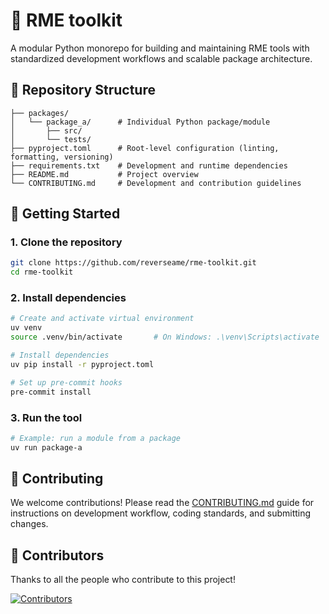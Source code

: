 # 🧰 RME toolkit

A modular Python monorepo for building and maintaining RME tools with standardized development workflows and scalable package architecture.

## 📂 Repository Structure

```
├── packages/
│   └── package_a/      # Individual Python package/module
│       ├── src/
│       └── tests/
├── pyproject.toml      # Root-level configuration (linting, formatting, versioning)
├── requirements.txt    # Development and runtime dependencies
├── README.md           # Project overview
└── CONTRIBUTING.md     # Development and contribution guidelines
```

## 🚀 Getting Started

### 1. Clone the repository

```bash
git clone https://github.com/reverseame/rme-toolkit.git
cd rme-toolkit
```

### 2. Install dependencies

```bash
# Create and activate virtual environment
uv venv
source .venv/bin/activate       # On Windows: .\venv\Scripts\activate
```

```bash
# Install dependencies
uv pip install -r pyproject.toml
```

```bash
# Set up pre-commit hooks
pre-commit install
```

### 3. Run the tool

```bash
# Example: run a module from a package
uv run package-a
```

## 🤝 Contributing

We welcome contributions! Please read the [CONTRIBUTING.md](CONTRIBUTING.md) guide for instructions on development workflow, coding standards, and submitting changes.

## 👥 Contributors

Thanks to all the people who contribute to this project!

[![Contributors](https://contrib.rocks/image?repo=reverseame/rme-toolkit)](https://github.com/reverseame/rme-toolkit/graphs/contributors)
